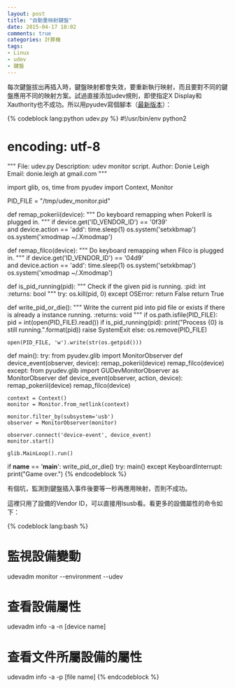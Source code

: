 ```yaml
---
layout: post
title: "自動重映射鍵盤"
date: 2015-04-17 18:02
comments: true
categories: 計算機
tags:
- Linux
- udev
- 鍵盤
---
```


每次鍵盤拔出再插入時，鍵盤映射都會失效，要重新執行映射，而且要對不同的鍵盤應用不同的映射方案。試過直接添加udev規則，即使指定X Display和Xauthority也不成功。所以用pyudev寫個腳本（[最新版本](https://github.com/xbot/shell/blob/master/udev.py)）：

{% codeblock lang:python udev.py %}
#!/usr/bin/env python2
# encoding: utf-8

"""
File:        udev.py
Description: udev monitor script.
Author:      Donie Leigh
Email:       donie.leigh at gmail.com
"""

import glib, os, time
from pyudev import Context, Monitor

PID_FILE = "/tmp/udev_monitor.pid"

def remap_pokerii(device):
    """ Do keyboard remapping when PokerII is plugged in.
    """
    if device.get('ID_VENDOR_ID') == '0f39' \
            and device.action == 'add':
        time.sleep(1)
        os.system('setxkbmap')
        os.system('xmodmap ~/.Xmodmap')

def remap_filco(device):
    """ Do keyboard remapping when Filco is plugged in.
    """
    if device.get('ID_VENDOR_ID') == '04d9' \
            and device.action == 'add':
        time.sleep(1)
        os.system('setxkbmap')
        os.system('xmodmap ~/.Xmodmap')

def is_pid_running(pid):
    """ Check if the given pid is running.
    :pid: int
    :returns: bool
    """
    try:
        os.kill(pid, 0)
    except OSError:
        return False
    return True

def write_pid_or_die():
    """ Write the current pid into pid file or exists if there is already a instance running.
    :returns: void
    """
    if os.path.isfile(PID_FILE):
        pid = int(open(PID_FILE).read())
        if is_pid_running(pid):
            print("Process {0} is still running.".format(pid))
            raise SystemExit
        else:
            os.remove(PID_FILE)

    open(PID_FILE, 'w').write(str(os.getpid()))

def main():
    try:
        from pyudev.glib import MonitorObserver
        def device_event(observer, device):
            remap_pokerii(device)
            remap_filco(device)
    except:
        from pyudev.glib import GUDevMonitorObserver as MonitorObserver
        def device_event(observer, action, device):
            remap_pokerii(device)
            remap_filco(device)

    context = Context()
    monitor = Monitor.from_netlink(context)

    monitor.filter_by(subsystem='usb')
    observer = MonitorObserver(monitor)

    observer.connect('device-event', device_event)
    monitor.start()

    glib.MainLoop().run()

if __name__ == '__main__':
    write_pid_or_die()
    try:
        main()
    except KeyboardInterrupt:
        print("Game over.")
{% endcodeblock %}

有個坑，監測到鍵盤插入事件後要等一秒再應用映射，否則不成功。

這裡只用了設備的Vendor ID，可以直接用lsusb看。看更多的設備屬性的命令如下：

{% codeblock lang:bash %}
# 監視設備變動
udevadm monitor --environment --udev

# 查看設備屬性
udevadm info -a -n [device name]

# 查看文件所屬設備的屬性
udevadm info -a -p [file name]
{% endcodeblock %}
